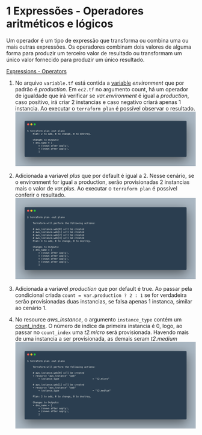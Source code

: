 # 1 Expressões - Operadores aritméticos e lógicos

Um operador é um tipo de expressão que transforma ou combina uma ou mais outras expressões. Os operadores combinam dois valores de alguma forma para produzir um terceiro valor de resultado ou transformam um único valor fornecido para produzir um único resultado.

[Expressions - Operators](https://www.terraform.io/docs/language/expressions/operators.html)

1. No arquivo `variable.tf` está contida a [variable](https://www.terraform.io/docs/language/values/variables.html) *environment* que por padrão é *production*. Em `ec2.tf` no argumento count, há um operador de igualdade que irá verificar se *var.environment* é igual a *production*, caso positivo, irá criar 2 instancias e caso negativo criará apenas 1 instancia. Ao executar o `terraform plan` é possível observar o resultado.
![a.](../images/terraform_plan_simple_operator.png)

2. Adicionada a variavel *plus* que por default é igual a 2. Nesse cenário, se o environment for igual a production, serão provisionadas 2 instancias mais o valor de  *var.plus*. Ao executar o `terraform plan` é possível conferir o resultado.
![a.](../images/terraform_plan_equality_and_arithmetic_operator.png)

3. Adicionada a variavel *production* que por default é true. Ao passar pela condicional criada `count = var.production ? 2 : 1` se for verdadeira serão provisionadas duas instancias, se falsa apenas 1 instanca, similar ao cenário 1.

2. No resource *aws_instance*, o argumento `instance_type` contém um [count_index](https://www.terraform.io/docs/language/meta-arguments/count.html#the-count-object). O número de indice da primeira instancia é 0, logo, ao passar no `count_index` uma *t2.micro* será provisionada. Havendo mais de uma instancia a ser provisionada, as demais seram *t2.medium*
![a.](../images/terraform_plan_operator_and_count.png)
